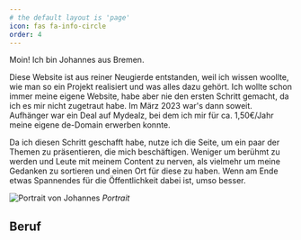 ```yaml
---
# the default layout is 'page'
icon: fas fa-info-circle
order: 4
---
```


Moin!
Ich bin Johannes aus Bremen.

Diese Website ist aus reiner Neugierde entstanden, weil ich wissen woollte, wie man so ein Projekt realisiert und was alles dazu gehört. Ich wollte schon immer meine eigene Website, habe aber nie den ersten Schritt gemacht, da ich es mir nicht zugetraut habe. Im März 2023 war's dann soweit. Aufhänger war ein Deal auf Mydealz, bei dem ich mir für ca. 1,50€/Jahr meine eigene de-Domain erwerben konnte.

Da ich diesen Schritt geschafft habe, nutze ich die Seite, um ein paar der Themen zu präsentieren, die mich beschäftigen. Weniger um berühmt zu werden und Leute mit meinem Content zu nerven, als vielmehr um meine Gedanken zu sortieren und einen Ort für diese zu haben. Wenn am Ende etwas Spannendes für die Öffentlichkeit dabei ist, umso besser.

![Portrait von Johannes](../../assets/portrait-schwalbach.jpg)
_Portrait_



## Beruf
